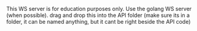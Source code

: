 This WS server is for education purposes only. Use the golang WS server (when possible).
drag and drop this into the API folder (make sure its in a folder, it can be named anything, but it cant be right beside the API code)